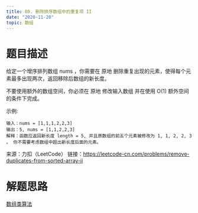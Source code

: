 ```yaml
---
title: 80. 删除排序数组中的重复项 II
date: "2020-11-20"
topic: 数组
---
```


# 题目描述

给定一个增序排列数组 nums ，你需要在 原地 删除重复出现的元素，使得每个元素最多出现两次，返回移除后数组的新长度。

不要使用额外的数组空间，你必须在 原地 修改输入数组 并在使用 O(1) 额外空间的条件下完成。


示例:

```
输入：nums = [1,1,1,2,2,3]
输出：5, nums = [1,1,2,2,3]
解释：函数应返回新长度 length = 5, 并且原数组的前五个元素被修改为 1, 1, 2, 2, 3 。 你不需要考虑数组中超出新长度后面的元素。
```


来源：力扣（LeetCode）
链接：https://leetcode-cn.com/problems/remove-duplicates-from-sorted-array-ii

# 解题思路

[数组类算法](/posts/array)

